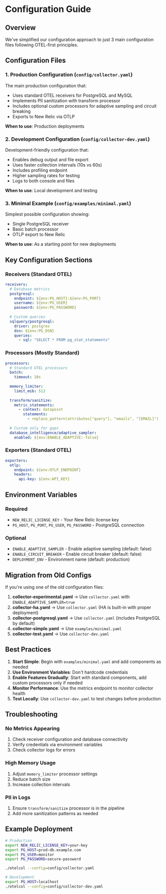 # Configuration Guide

## Overview

We've simplified our configuration approach to just 3 main configuration files following OTEL-first principles.

## Configuration Files

### 1. Production Configuration (`config/collector.yaml`)

The main production configuration that:
- Uses standard OTEL receivers for PostgreSQL and MySQL
- Implements PII sanitization with transform processor
- Includes optional custom processors for adaptive sampling and circuit breaking
- Exports to New Relic via OTLP

**When to use**: Production deployments

### 2. Development Configuration (`config/collector-dev.yaml`)

Development-friendly configuration that:
- Enables debug output and file export
- Uses faster collection intervals (10s vs 60s)
- Includes profiling endpoint
- Higher sampling rates for testing
- Logs to both console and files

**When to use**: Local development and testing

### 3. Minimal Example (`config/examples/minimal.yaml`)

Simplest possible configuration showing:
- Single PostgreSQL receiver
- Basic batch processor
- OTLP export to New Relic

**When to use**: As a starting point for new deployments

## Key Configuration Sections

### Receivers (Standard OTEL)

```yaml
receivers:
  # Database metrics
  postgresql:
    endpoint: ${env:PG_HOST}:${env:PG_PORT}
    username: ${env:PG_USER}
    password: ${env:PG_PASSWORD}
    
  # Custom queries
  sqlquery/postgresql:
    driver: postgres
    dsn: ${env:PG_DSN}
    queries:
      - sql: "SELECT * FROM pg_stat_statements"
```

### Processors (Mostly Standard)

```yaml
processors:
  # Standard OTEL processors
  batch:
    timeout: 10s
  
  memory_limiter:
    limit_mib: 512
    
  transform/sanitize:
    metric_statements:
      - context: datapoint
        statements:
          - replace_pattern(attributes["query"], "emails", "[EMAIL]")
  
  # Custom only for gaps
  database_intelligence/adaptive_sampler:
    enabled: ${env:ENABLE_ADAPTIVE:-false}
```

### Exporters (Standard OTEL)

```yaml
exporters:
  otlp:
    endpoint: ${env:OTLP_ENDPOINT}
    headers:
      api-key: ${env:API_KEY}
```

## Environment Variables

### Required
- `NEW_RELIC_LICENSE_KEY` - Your New Relic license key
- `PG_HOST`, `PG_PORT`, `PG_USER`, `PG_PASSWORD` - PostgreSQL connection

### Optional
- `ENABLE_ADAPTIVE_SAMPLER` - Enable adaptive sampling (default: false)
- `ENABLE_CIRCUIT_BREAKER` - Enable circuit breaker (default: false)
- `DEPLOYMENT_ENV` - Environment name (default: production)

## Migration from Old Configs

If you're using one of the old configuration files:

1. **collector-experimental.yaml** → Use `collector.yaml` with `ENABLE_ADAPTIVE_SAMPLER=true`
2. **collector-ha.yaml** → Use `collector.yaml` (HA is built-in with proper deployment)
3. **collector-postgresql.yaml** → Use `collector.yaml` (includes PostgreSQL by default)
4. **collector-simple.yaml** → Use `examples/minimal.yaml`
5. **collector-test.yaml** → Use `collector-dev.yaml`

## Best Practices

1. **Start Simple**: Begin with `examples/minimal.yaml` and add components as needed
2. **Use Environment Variables**: Don't hardcode credentials
3. **Enable Features Gradually**: Start with standard components, add custom processors only if needed
4. **Monitor Performance**: Use the metrics endpoint to monitor collector health
5. **Test Locally**: Use `collector-dev.yaml` to test changes before production

## Troubleshooting

### No Metrics Appearing
1. Check receiver configuration and database connectivity
2. Verify credentials via environment variables
3. Check collector logs for errors

### High Memory Usage
1. Adjust `memory_limiter` processor settings
2. Reduce batch size
3. Increase collection intervals

### PII in Logs
1. Ensure `transform/sanitize` processor is in the pipeline
2. Add more sanitization patterns as needed

## Example Deployment

```bash
# Production
export NEW_RELIC_LICENSE_KEY=your-key
export PG_HOST=prod-db.example.com
export PG_USER=monitor
export PG_PASSWORD=secure-password

./otelcol --config=config/collector.yaml

# Development
export PG_HOST=localhost
./otelcol --config=config/collector-dev.yaml
```